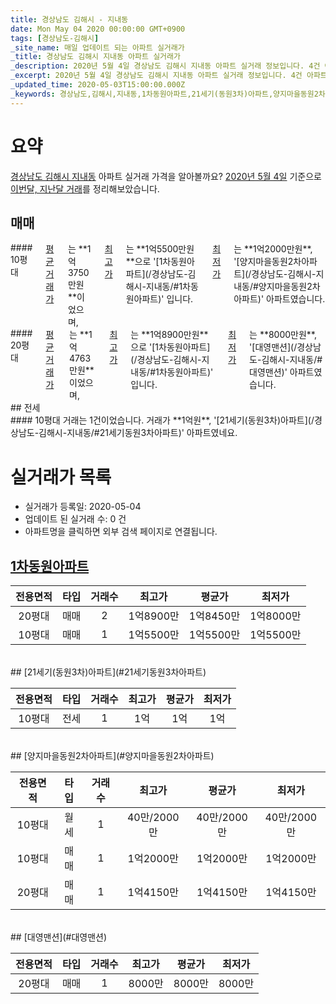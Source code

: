 ```yaml
---
title: 경상남도 김해시 - 지내동
date: Mon May 04 2020 00:00:00 GMT+0900
tags: [경상남도-김해시]
_site_name: 매일 업데이트 되는 아파트 실거래가
_title: 경상남도 김해시 지내동 아파트 실거래가
_description: 2020년 5월 4일 경상남도 김해시 지내동 아파트 실거래 정보입니다. 4건 아파트 정보가 있습니다.
_excerpt: 2020년 5월 4일 경상남도 김해시 지내동 아파트 실거래 정보입니다. 4건 아파트 정보가 있습니다.
_updated_time: 2020-05-03T15:00:00.000Z
_keywords: 경상남도,김해시,지내동,1차동원아파트,21세기(동원3차)아파트,양지마을동원2차아파트,대영맨션
---
```





# 요약
<ins>경상남도 김해시 지내동</ins> 아파트 실거래 가격을 알아볼까요? <ins>2020년 5월 4일</ins> 기준으로 <ins>이번달, 지난달 거래</ins>를 정리해보았습니다.

## 매매
<div class="container">
<div class="six columns" markdown="1">
#### 10평대
<ins>평균 거래가</ins>는 **1억3750만원**이었으며, <ins>최고가</ins>는 **1억5500만원**으로 '[1차동원아파트](/경상남도-김해시-지내동/#1차동원아파트)' 입니다. <ins>최저가</ins>는 **1억2000만원**, '[양지마을동원2차아파트](/경상남도-김해시-지내동/#양지마을동원2차아파트)' 아파트였습니다.
</div>
<div class="six columns" markdown="1">
#### 20평대
<ins>평균 거래가</ins>는 **1억4763만원**이었으며, <ins>최고가</ins>는 **1억8900만원**으로 '[1차동원아파트](/경상남도-김해시-지내동/#1차동원아파트)' 입니다. <ins>최저가</ins>는 **8000만원**, '[대영맨션](/경상남도-김해시-지내동/#대영맨션)' 아파트였습니다.
</div>
</div>
## 전세
<div class="container">
<div class="twelve columns" markdown="1">
#### 10평대
거래는 1건이었습니다. 거래가 **1억원**, '[21세기(동원3차)아파트](/경상남도-김해시-지내동/#21세기동원3차아파트)' 아파트였네요.
</div>
</div>



# 실거래가 목록
- 실거래가 등록일: 2020-05-04
- 업데이트 된 실거래 수: 0 건
- 아파트명을 클릭하면 외부 검색 페이지로 연결됩니다.

## [1차동원아파트](#1차동원아파트)

|전용면적|타입|거래수|최고가|평균가|최저가|
|:---:|:---:|:---:|:---:|:---:|:---:|
|20평대|<span class="deal-type-1">매매</span>|2|1억8900만|1억8450만|1억8000만|
|10평대|<span class="deal-type-1">매매</span>|1|1억5500만|1억5500만|1억5500만|

<br/>
## [21세기(동원3차)아파트](#21세기동원3차아파트)

|전용면적|타입|거래수|최고가|평균가|최저가|
|:---:|:---:|:---:|:---:|:---:|:---:|
|10평대|<span class="deal-type-2">전세</span>|1|1억|1억|1억|

<br/>
## [양지마을동원2차아파트](#양지마을동원2차아파트)

|전용면적|타입|거래수|최고가|평균가|최저가|
|:---:|:---:|:---:|:---:|:---:|:---:|
|10평대|<span class="deal-type-3">월세</span>|1|40만/2000만|40만/2000만|40만/2000만|
|10평대|<span class="deal-type-1">매매</span>|1|1억2000만|1억2000만|1억2000만|
|20평대|<span class="deal-type-1">매매</span>|1|1억4150만|1억4150만|1억4150만|

<br/>
## [대영맨션](#대영맨션)

|전용면적|타입|거래수|최고가|평균가|최저가|
|:---:|:---:|:---:|:---:|:---:|:---:|
|20평대|<span class="deal-type-1">매매</span>|1|8000만|8000만|8000만|

<br/>



